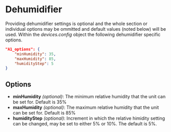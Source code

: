 # Dehumidifier

Providing dehumidifier settings is optional and the whole section or individual options may be ommitted and default values (noted below) will be used. Within the *devices.config* object the following dehumidifier specific options.

```json
"A1_options": {
    "minHumidity": 35,
    "maxHumidity": 85,
    "humidityStep": 5
}
```

## Options
- **minHumidity** *(optional)*: The minimum relative humidity that the unit can be set for.  Default is 35%
- **maxHumidity** *(optional)*: The maximum relative humidity that the unit can be set for.  Default is 85%
- **humidityStep** *(optional)*: Increment in which the relative himidity setting can be changed, may be set to either 5% or 10%.  The default is 5%.